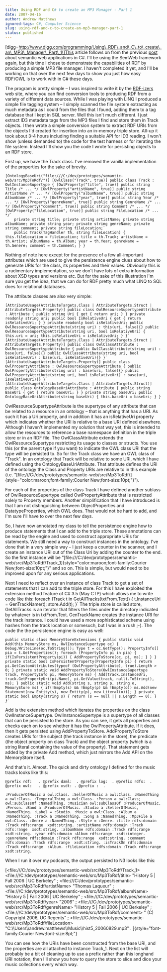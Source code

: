 ```yaml
---
title: Using RDF and C# to create an MP3 Manager - Part 1
date: 2007-04-16
author: Andrew Matthews
ignored-tags: C#, Computer Science
slug: using-rdf-and-c-to-create-an-mp3-manager-part-1
status: published
---
```


\[digg=http://www.digg.com/programming/Using\_RDF\_and\_C\_to\_create\_an\_MP3\_Manager\_Part\_1\]This article follows on from the previous [post](http://industrialinference.com/2007/04/13/a-simple-semantic-web-application-in-c/) about semantic web applications in C\#. I'll be using the SemWeb framework again, but this time I chose to demonstrate the capabilities of RDF by producing a simple MP3 file manager. I haven't completed it yet, and I'll be working on that over the next few days to show you just how easy RDF/OWL is to work with in C\# these days.

The program is pretty simple – I was inspired to write it by the [RDF-izers](http://simile.mit.edu/wiki/RDFizers) web site, where you can find conversion tools to producing RDF from a variety of different data sources. While I was playing with LINQ I produced a simple file tagging system – I simply scanned the file system extracting as much metadata as I could from the files that I found, adding them to a tag database that I kept in SQL server. Well this isn't much different. I just extract ID3 metadata tags from the MP3 files I find and store them in Track objects. I then wrote a simple conversion system to extract RDF URIs from the objects I'd created for insertion into an in-memory triple store. All-up it took about 3-4 hours including finding a suitable API for ID3 reading. I won't show (unless demanded to) the code for the test harness or for iterating the file system. Instead I'll show you the code I wrote for persisting objects to an RDF store.

First up, we have the Track class. I've removed the vanilla implementation of the properties for the sake of brevity.

    [OntologyBaseUri("file:///C:/dev/prototypes/semantic-web/src/Mp3ToRdf/")] [OwlClass("Track", true)] public class Track : OwlInstanceSupertype { [OwlProperty("title", true)] public string Title /* ... */ [OwlProperty("artistName", true)] public string ArtistName /* ... */ [OwlProperty("albumName", true)] public string AlbumName /* ... */ [OwlProperty("year", true)] public string Year /* ... */ [OwlProperty("genreName", true)] public string GenreName /* ... */ [OwlProperty("comment", true)] public string Comment /* ... */ [OwlProperty("fileLocation", true)] public string FileLocation /* ... */`
        private string title; private string artistName; private string albumName; private string year; private string genreName; private string comment; private string fileLocation;`
        public Track(TagHandler th, string fileLocation) { this.fileLocation = fileLocation; title = th.Track; artistName = th.Artist; albumName = th.Album; year = th.Year; genreName = th.Genere; comment = th.Comment; } }

Nothing of note here except for the presence of a few all-important attributes which are used to give the persistence engine clues about how to generate URIs for the class, its properties and their values. Obviously this is a rudimentary implementation, so we don't have lots of extra information about XSD types and versions etc. But for the sake of this illustration I'm sure you get the idea, that we can do for RDF pretty much what LINQ to SQL does for relational databases.

The attribute classes are also very simple:

    [AttributeUsage(AttributeTargets.Class | AttributeTargets.Struct | AttributeTargets.Property)] public class OwlResourceSupertypeAttribute : Attribute { public string Uri { get { return uri; } } private readonly string uri; public bool IsRelativeUri { get { return isRelativeUri; } } private readonly bool isRelativeUri; public OwlResourceSupertypeAttribute(string uri) : this(uri, false){} public OwlResourceSupertypeAttribute(string uri, bool isRelativeUri) { this.uri = uri; this.isRelativeUri = isRelativeUri; } }`
    [AttributeUsage(AttributeTargets.Class | AttributeTargets.Struct | AttributeTargets.Property)] public class OwlClassAttribute : OwlResourceSupertypeAttribute { public OwlClassAttribute(string uri) : base(uri, false){} public OwlClassAttribute(string uri, bool isRelativeUri) : base(uri, isRelativeUri){} }`
    [AttributeUsage(AttributeTargets.Property)] public class OwlPropertyAttribute : OwlResourceSupertypeAttribute { public OwlPropertyAttribute(string uri) : base(uri, false){} public OwlPropertyAttribute(string uri, bool isRelativeUri) : base(uri, isRelativeUri){} }`
    [AttributeUsage(AttributeTargets.Class | AttributeTargets.Struct)] public class OntologyBaseUriAttribute : Attribute { public string BaseUri { get { return baseUri; } } private string baseUri; public OntologyBaseUriAttribute(string baseUri) { this.baseUri = baseUri; } }

OwlResourceSupertypeAttribute is the supertype of any attribute that can be related to a resource in an ontology – that is anything that has a URI. As such it has a Uri property, and in addition it has an isRelativeUri property which indicates whether the URI is relative to a base URI defined elsewhere. Although I haven't implemented my solution that way yet, this is intended to allow the resources to reference a base namespace definition in the triple store or in an RDF file. The OwlClassAttribute extends the OwlResourceSupertype restricting its usage to classes or structs. You use this (or the parent type if you want) to indicate the OWL class URI that the type will be persisted to. So for the Track class we have an OWL class of "Track". In an ontology that Track will be relative to some URI, which I have defined using the OntologyBaseUriAttribute. That attribute defines the URI of the ontology the Class and Property URIs are relative to in this example (i.e. "[file:///C:/dev/prototypes/semantic-web/src/Mp3ToRdf/]{style="color:maroon;font-family:Courier New;font-size:10pt;"}").

For each of the properties of the class Track I have defined another sublass of OwlResourceSupertype called OwlPropertyAttribute that is restricted solely to Property members. Another simplification that I have introduced is that I am not distinguishing between ObjectProperties and DatatypeProperties, which OWL does. That would not be hard to add, and I'm sure I'll have to over the next few days.

So, I have now annotated my class to tell the persistence engine how to produce statements that I can add to the triple store. These annotations can be read by the engine and used to construct appropriate URIs for statements. We still need a way to construct instances in the ontology. I've done that in a very simple way – I just keep a counter in the scanner, and I create an instance URI out of the Class Uri by adding the counter to the end. So the first instance will be "[file:///C:/dev/prototypes/semantic-web/src/Mp3ToRdf/Track\_1]{style="color:maroon;font-family:Courier New;font-size:10pt;"}" and so on. This is simple, but would need to be improved upon for any serious applications.

Next I need to reflect over an instance of class Track to get a set of statements that I can add to the triple store. For this I have exploited the extension method feature of C\# 3.5 (May CTP) which allows me to write code like this:
    foreach (Track t in GetAllTracks(txtFrom.Text)) { t.InstanceUri = GenTrackName(t); store.Add(t); }`
The triple store is called store, GetAllTracks is an iterator that filters the files under the directory indicated by whatever is in txtFrom.Text. GenTrackName creates the instance URI for the track instance. I could have used a more sophisticated scheme using hashes from the track location or somesuch, but I was in a rush ;-). The code the the persistence engine is easy as well:

    public static class MemoryStoreExtensions { public static void Add(this MemoryStore ms, OwlInstanceSupertype oc) { Debug.WriteLine(oc.ToString()); Type t = oc.GetType(); PropertyInfo[] pia = t.GetProperties(); foreach (PropertyInfo pi in pia) { if(IsPersistentProperty(pi)) { AddPropertyToStore(oc, pi, ms); } } } private static bool IsPersistentProperty(PropertyInfo pi) { return pi.GetCustomAttributes(typeof (OwlPropertyAttribute), true).Length > 0; } private static void AddPropertyToStore(OwlInstanceSupertype track, PropertyInfo pi, MemoryStore ms) { Add(track.InstanceUri, track.GetPropertyUri(pi.Name), pi.GetValue(track, null).ToString(), ms); } public static void Add(string s, string p, string o, MemoryStore ms) { if(!Empty(s) && !Empty(p) && !Empty(o)) ms.Add(new Statement(new Entity(s), new Entity(p), new Literal(o))); } private static bool Empty(string s) { return (s == null || s.Length == 0); } }`
Add is the extension method which iterates the properties on the class OwlInstanceSupertype. OwlInstanceSupertype is a supertype of all classes that can be persisted to the store. As you can see, it gets all properties and checks each on to see whether it has the OwlPropertyAttribute. If it does, then it gets persisted using AddPropertyToStore. AddPropertyToStore creates URIs for the subject (the track instance in the store), the predicate (the object property on class Track) and the object property (which is a string literal containing the value of the property). That statement gets added by the private Add method, which just mirrors the Add API on the MemoryStore itself.

And that's it. Almost. The quick and dirty ontology I defined for the music tracks looks like this:

    @prefix rdf:   . @prefix daml:  . @prefix log:  . @prefix rdfs:  . @prefix owl:   . @prefix xsdt: . @prefix :  .

    :ProducerOfMusic a owl:Class. :SellerOfMusic a owl:Class. :NamedThing a owl:Class. :TemporalThing a owl:Class. :Person a owl:Class; owl:subClassOf :NamedThing. :Musician owl:subClassOf :ProducerOfMusic, :Person. :Band a :ProducerOfMusic. :Studio a :SellerOfMusic, :NamedThing. :Label = :Studio. :Music a owl:Class. :Album a :NamedThing. :Track a :NamedThing. :Song a :NamedThing. :Mp3File a owl:Class. :Genre a :NamedThing. :Style = :Genre. :title rdfs:domain :Track rdfs:range  xsdt:string. :artistName rdfs:domain :Track rdfs:range  xsdt:string. :albumName rdfs:domain :Track rdfs:range  xsdt:string. :year rdfs:domain :Album rdfs:range  xsdt:integer. :genreName rdfs:domain :Track rdfs:range  xsdt:string. :comment rdfs:domain :Track rdfs:range  xsdt:string. :isTrackOn rdfs:domain :Track rdfs:range  :Album. :fileLocation rdfs:domain :Track rdfs:range  xsdt:string.

When I run it over my podcasts, the output persisted to N3 looks like this:

[\<file:///C:/dev/prototypes/semantic-web/src/Mp3ToRdf/Track\_1\> \<file:///C:/dev/prototypes/semantic-web/src/Mp3ToRdf/title\> "History 5 \| Fall 2006 \| UC Berkeley" ; \<file:///C:/dev/prototypes/semantic-web/src/Mp3ToRdf/artistName\> "Thomas Laqueur" ;
\<file:///C:/dev/prototypes/semantic-web/src/Mp3ToRdf/albumName\> "History 5 \| Fall 2006 \| UC Berkeley" ;
\<file:///C:/dev/prototypes/semantic-web/src/Mp3ToRdf/year\> "2006" ;
\<file:///C:/dev/prototypes/semantic-web/src/Mp3ToRdf/genreName\> "History 5 \| Fall 2006 \| UC Berkeley" ;
\<file:///C:/dev/prototypes/semantic-web/src/Mp3ToRdf/comment\> " (C) Copyright 2006, UC Regents" ;
\<file:///C:/dev/prototypes/semantic-web/src/Mp3ToRdf/fileLocation\> "C:\\\\Users\\\\andrew.matthews\\\\Music\\\\hist5\_20060829.mp3" .
]{style="font-family:Courier New;font-size:8pt;"}

You can see how the URIs have been constructed from the base URI, and the properties are all attached to instance Track\_1. Next on the list will probably be a bit of cleaning up to use a prefix rather than this longhand URI notation, then I'll show you how to query the store to slice and dice your music collections every which way.
